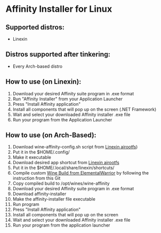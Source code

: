 # Affinity Installer for Linux 

## Supported distros:
- Linexin

## Distros supported after tinkering:
- Every Arch-based distro

## How to use (on Linexin):
1. Download your desired Affinity suite program in .exe format
4. Run "Affinity Installer" from your Application Launcher
5. Press "Install Affinity application"
6. Install all components that will pop up on the screen (.NET Framework)
7. Wait and select your downloaded Affinity installer .exe file
8. Run your program from the Application Launcher


## How to use (on Arch-Based):
1. Download wine-affinity-config.sh script from [Linexin airootfs](https://github.com/Petexy/Linexin/blob/main/airootfs/etc/skel/.local/share/linexin/scripts/wine-affinity-config.sh))
2. Put it in the $HOME/.config/
3. Make it executable
4. Download desired app shortcut from [Linexin airootfs](https://github.com/Petexy/Linexin/tree/main/airootfs/etc/skel/.local/share/linexin/shortcuts)
5. Put it in the $HOME/.local/share/linexin/shortcuts/
6. Compile custom [Wine Build from ElementalWarrior](https://github.com/daniel080400/AffinityLinuxTut/tree/main?tab=readme-ov-file) by following the instruction from this Git
7. Copy compiled build to /opt/wines/wine-affinity
8. Download your desired Affinity suite program in .exe format
9. Download affinity-installer
10. Make the affinity-installer file executable
11. Run program
12. Press "Install Affinity application"
13. Install all components that will pop up on the screen 
14. Wait and select your downloaded Affinity installer .exe file
15. Run your program from the application launcher
